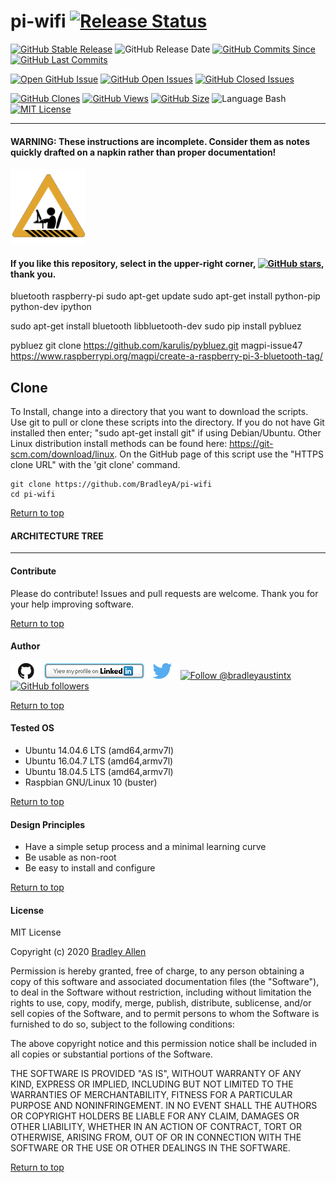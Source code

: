 # pi-wifi  [![Release Status](https://img.shields.io/badge/Status_-Alpha-red.svg)](https://github.com/BradleyA/pi-wifi/releases/tag/0.2)

[![GitHub Stable Release](https://img.shields.io/badge/Release-0.2-blue.svg)](https://github.com/BradleyA/pi-wifi/releases/tag/0.2)
![GitHub Release Date](https://img.shields.io/github/release-date/BradleyA/pi-wifi?color=blue)
[![GitHub Commits Since](https://img.shields.io/github/commits-since/BradleyA/pi-wifi/0.2?color=orange)](https://github.com/BradleyA/pi-wifi/commits/)
[![GitHub Last Commits](https://img.shields.io/github/last-commit/BradleyA/pi-wifi.svg)](https://github.com/BradleyA/pi-wifi/commits/)

[![Open GitHub Issue](https://img.shields.io/badge/Open-Incident-brightgreen.svg)](https://github.com/BradleyA/pi-wifi/issues/new/choose)
[![GitHub Open Issues](https://img.shields.io/github/issues/BradleyA/pi-wifi?color=purple)](https://github.com/BradleyA/pi-wifi/issues?q=is%3Aopen+is%3Aissue)
[![GitHub Closed Issues](https://img.shields.io/github/issues-closed/BradleyA/pi-wifi?color=purple)](https://github.com/BradleyA/pi-wifi/issues?q=is%3Aclosed+is%3Aissue)

[<img alt="GitHub Clones" src="https://img.shields.io/static/v1?label=Clones&message=77&color=blueviolet">](https://github.com/BradleyA/pi-wifi/blob/master/images/clone.table.md)
[<img alt="GitHub Views" src="https://img.shields.io/static/v1?label=Views&message=199&color=blueviolet">](https://github.com/BradleyA/pi-wifi/blob/master/images/view.table.md)
[![GitHub Size](https://img.shields.io/github/repo-size/BradleyA/pi-wifi.svg)](https://github.com/BradleyA/pi-wifi/)
![Language Bash](https://img.shields.io/badge/%20Language-bash-blue.svg)
[![MIT License](http://img.shields.io/badge/License-MIT-blue.png)](LICENSE)

----
  
#### WARNING: These instructions are incomplete. Consider them as notes quickly drafted on a napkin rather than proper documentation!
<img id="Construction" src="images/construction-icon.gif" width="120">

#### If you like this repository, select in the upper-right corner, [![GitHub stars](https://img.shields.io/github/stars/BradleyA/pi-wifi.svg?style=social&label=Star&maxAge=2592000)](https://GitHub.com/BradleyA/pi-wifi/stargazers/), thank you.

bluetooth raspberry-pi
sudo apt-get update
sudo apt-get install python-pip python-dev ipython

sudo apt-get install bluetooth libbluetooth-dev
sudo pip install pybluez

pybluez                 git clone https://github.com/karulis/pybluez.git
magpi-issue47           https://www.raspberrypi.org/magpi/create-a-raspberry-pi-3-bluetooth-tag/

## Clone
To Install, change into a directory that you want to download the scripts. Use git to pull or clone these scripts into the directory. If you do not have Git installed then enter; "sudo apt-get install git" if using Debian/Ubuntu. Other Linux distribution install methods can be found here: https://git-scm.com/download/linux. On the GitHub page of this script use the "HTTPS clone URL" with the 'git clone' command.

    git clone https://github.com/BradleyA/pi-wifi
    cd pi-wifi

[Return to top](https://github.com/BradleyA/pi-wifi/blob/master/README.md#pi-wifi--)

#### ARCHITECTURE TREE

----

#### Contribute
Please do contribute!  Issues and pull requests are welcome.  Thank you for your help improving software.

[Return to top](https://github.com/BradleyA/pi-wifi/blob/master/README.md#pi-wifi--)

#### Author
[<img id="github" src="images/github.png" width="50" a="https://github.com/BradleyA/">](https://github.com/BradleyA/)    [<img src="images/linkedin.png" style="max-width:100%;" >](https://www.linkedin.com/in/bradleyhallen) [<img id="twitter" src="images/twitter.png" width="50" a="twitter.com/bradleyaustintx/">](https://twitter.com/bradleyaustintx/)       <a href="https://twitter.com/intent/follow?screen_name=bradleyaustintx"> <img src="https://img.shields.io/twitter/follow/bradleyaustintx.svg?label=Follow%20@bradleyaustintx" alt="Follow @bradleyaustintx" />    </a>          [![GitHub followers](https://img.shields.io/github/followers/BradleyA.svg?style=social&label=Follow&maxAge=2592000)](https://github.com/BradleyA?tab=followers)

[Return to top](https://github.com/BradleyA/pi-wifi/blob/master/README.md#pi-wifi--)

#### Tested OS
 * Ubuntu 14.04.6 LTS (amd64,armv7l)
 * Ubuntu 16.04.7 LTS (amd64,armv7l)
 * Ubuntu 18.04.5 LTS (amd64,armv7l)
 * Raspbian GNU/Linux 10 (buster)

[Return to top](https://github.com/BradleyA/pi-wifi/blob/master/README.md#pi-wifi--)

#### Design Principles
 * Have a simple setup process and a minimal learning curve
 * Be usable as non-root
 * Be easy to install and configure

[Return to top](https://github.com/BradleyA/pi-wifi/blob/master/README.md#pi-wifi--)

#### License
MIT License

Copyright (c) 2020  [Bradley Allen](https://www.linkedin.com/in/bradleyhallen)

Permission is hereby granted, free of charge, to any person obtaining a copy of this software and associated documentation files (the "Software"), to deal in the Software without restriction, including without limitation the rights to use, copy, modify, merge, publish, distribute, sublicense, and/or sell copies of the Software, and to permit persons to whom the Software is furnished to do so, subject to the following conditions:

The above copyright notice and this permission notice shall be included in all copies or substantial portions of the Software.

THE SOFTWARE IS PROVIDED "AS IS", WITHOUT WARRANTY OF ANY KIND, EXPRESS OR IMPLIED, INCLUDING BUT NOT LIMITED TO THE WARRANTIES OF MERCHANTABILITY, FITNESS FOR A PARTICULAR PURPOSE AND NONINFRINGEMENT. IN NO EVENT SHALL THE AUTHORS OR COPYRIGHT HOLDERS BE LIABLE FOR ANY CLAIM, DAMAGES OR OTHER LIABILITY, WHETHER IN AN ACTION OF CONTRACT, TORT OR OTHERWISE, ARISING FROM, OUT OF OR IN CONNECTION WITH THE SOFTWARE OR THE USE OR OTHER DEALINGS IN THE SOFTWARE.

[Return to top](https://github.com/BradleyA/pi-wifi/blob/master/README.md#pi-wifi--)
